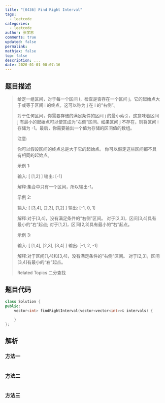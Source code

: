 ```yaml
---
title: "[0436] Find Right Interval"
tags:
  - leetcode
categories:
  - leetcode
author: 张学志
comments: true
updated: false
permalink:
mathjax: false
top: false
description: ...
date: 2020-01-01 00:07:16
---
```


## 题目描述

> 给定一组区间，对于每一个区间 i，检查是否存在一个区间 j，它的起始点大于或等于区间 i 的终点，这可以称为 j 在 i 的“右侧”。 
> 
> 对于任何区间，你需要存储的满足条件的区间 j 的最小索引，这意味着区间 j 有最小的起始点可以使其成为“右侧”区间。如果区间 j 不存在，则将区间 i 存储为 -1。最后，你需要输出一个值为存储的区间值的数组。 
> 
> 注意: 
> 
> 
> 你可以假设区间的终点总是大于它的起始点。 
> 你可以假定这些区间都不具有相同的起始点。 
> 
> 
> 示例 1: 
> 
> 
> 输入: [ [1,2] ]
> 输出: [-1]
> 
> 解释:集合中只有一个区间，所以输出-1。
> 
> 
> 示例 2: 
> 
> 
> 输入: [ [3,4], [2,3], [1,2] ]
> 输出: [-1, 0, 1]
> 
> 解释:对于[3,4]，没有满足条件的“右侧”区间。
> 对于[2,3]，区间[3,4]具有最小的“右”起点;
> 对于[1,2]，区间[2,3]具有最小的“右”起点。
> 
> 
> 示例 3: 
> 
> 
> 输入: [ [1,4], [2,3], [3,4] ]
> 输出: [-1, 2, -1]
> 
> 解释:对于区间[1,4]和[3,4]，没有满足条件的“右侧”区间。
> 对于[2,3]，区间[3,4]有最小的“右”起点。
> 
> Related Topics 二分查找

## 题目代码

```cpp
class Solution {
public:
    vector<int> findRightInterval(vector<vector<int>>& intervals) {
        
    }
};
```

## 解析

### 方法一

```cpp

```

### 方法二

```cpp

```

### 方法三

```cpp

```

